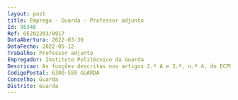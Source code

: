 ```yaml
--- 
layout: post
title: Emprego - Guarda - Professor adjunto
Id: 95348
Ref: OE202203/0917
DataAbertura: 2022-03-30
DataFecho: 2022-05-12
Trabalho: Professor adjunto
Empregador: Instituto Politécnico da Guarda
Descricao: As funções descritas nos artigos 2.º A e 3.º, n.º 4, do ECPDESP.
CodigoPostal: 6300-559 GUARDA
Concelho: Guarda
Distrito: Guarda
--- 
```

